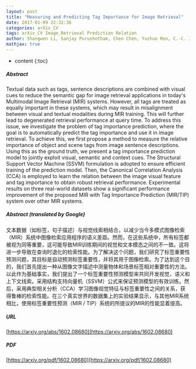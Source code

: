 ```yaml
---
layout: post
title: "Measuring and Predicting Tag Importance for Image Retrieval"
date: 2017-01-09 22:32:36
categories: arXiv_CV
tags: arXiv_CV Image_Retrieval Prediction Relation
author: Shangwen Li, Sanjay Purushotham, Chen Chen, Yuzhuo Ren, C.-C. Jay Kuo
mathjax: true
---
```


* content
{:toc}

##### Abstract
Textual data such as tags, sentence descriptions are combined with visual cues to reduce the semantic gap for image retrieval applications in today's Multimodal Image Retrieval (MIR) systems. However, all tags are treated as equally important in these systems, which may result in misalignment between visual and textual modalities during MIR training. This will further lead to degenerated retrieval performance at query time. To address this issue, we investigate the problem of tag importance prediction, where the goal is to automatically predict the tag importance and use it in image retrieval. To achieve this, we first propose a method to measure the relative importance of object and scene tags from image sentence descriptions. Using this as the ground truth, we present a tag importance prediction model to jointly exploit visual, semantic and context cues. The Structural Support Vector Machine (SSVM) formulation is adopted to ensure efficient training of the prediction model. Then, the Canonical Correlation Analysis (CCA) is employed to learn the relation between the image visual feature and tag importance to obtain robust retrieval performance. Experimental results on three real-world datasets show a significant performance improvement of the proposed MIR with Tag Importance Prediction (MIR/TIP) system over other MIR systems.

##### Abstract (translated by Google)
文本数据（如标签，句子描述）与视觉线索相结合，以减少当今多模式图像检索（MIR）系统中图像检索应用程序的语义差距。然而，在这些系统中，所有标签都被视为同等重要，这可能导致MIR训练期间的视觉和文本模态之间的不一致。这将进一步导致在查询时退化的检索性能。为了解决这个问题，我们研究了标签重要性预测问题，其目标是自动预测标签重要性，并将其用于图像检索。为了达到这个目的，我们首先提出一种从图像文字描述中测量物体和场景标签相对重要性的方法。以此作为基础事实，我们提出了一个标签重要性预测模型来共同开发视觉，语义和上下文线索。采用结构支持向量机（SSVM）公式来保证预测模型的有效训练。然后，采用典型相关分析（CCA）学习图像视觉特征与标签重要性之间的关系，获得鲁棒的检索性能。在三个真实世界的数据集上的实验结果显示，与其他MIR系统相比，使用标签重要性预测（MIR / TIP）系统的所提议的MIR的性能显着提高。

##### URL
[https://arxiv.org/abs/1602.08680](https://arxiv.org/abs/1602.08680)

##### PDF
[https://arxiv.org/pdf/1602.08680](https://arxiv.org/pdf/1602.08680)

